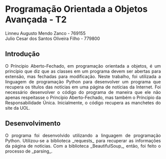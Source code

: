 # Programação Orientada a Objetos Avançada - T2
<p align="justify">Linneu Augusto Mendo Zanco - 769155 </br>
Julio Cesar dos Santos Oliveira Filho - 779800
 </p>
 
 ## Introdução
 <p align="justify"> O Príncipio Aberto-Fechado, em programação orientada a objetos, é um princípio que diz que as classes em um programa devem ser abertas para extensão, mas fechadas para modificação. Neste trabalho, foi utilizada a linguagem de programação Python para desenvolver um programa que recupera os títulos das notícias em uma página de notícias da Internet. Foi necessário desenvolver o código do programa de maneira que ele não apenas respeitasse o Princípio Aberto-Fechado, mas também o Príncipio da Responsabilidade Única. Inicialmente, o código recupera as manchetes do site da UOL.
  </p>
  
  ## Desenvolvimento
  <p align="justify"> O programa foi desenvolvido utilizando a linguagem de programação Python. Utilizou-se a biblioteca _requests_ para recuperar as informações da página de notícias. Com a biblioteca _BeautifulSoup_, então, foi feito o processo de _parsing_.  
</p>

